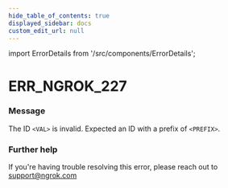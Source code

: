 ```yaml
---
hide_table_of_contents: true
displayed_sidebar: docs
custom_edit_url: null
---
```


import ErrorDetails from '/src/components/ErrorDetails';

# ERR_NGROK_227

### Message
The ID `<VAL>` is invalid. Expected an ID with a prefix of `<PREFIX>`.

### Further help
If you're having trouble resolving this error, please reach out to [support@ngrok.com](mailto:support@ngrok.com?subject=Help%20with%20ERR_NGROK_227)

<ErrorDetails error='err_ngrok_227' />
